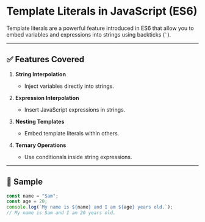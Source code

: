 # Template Literals in JavaScript (ES6)

Template literals are a powerful feature introduced in ES6 that allow you to embed variables and expressions into strings using backticks (`` ` ``).

---

## ✅ Features Covered

1. **String Interpolation**  
   - Inject variables directly into strings.

2. **Expression Interpolation**  
   - Insert JavaScript expressions in strings.

3. **Nesting Templates**  
   - Embed template literals within others.

4. **Ternary Operations**  
   - Use conditionals inside string expressions.

---

## 🧪 Sample

```js
const name = "Sam";
const age = 20;
console.log(`My name is ${name} and I am ${age} years old.`);
// My name is Sam and I am 20 years old.
